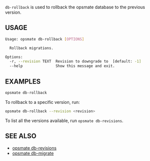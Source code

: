 `db-rollback` is used to rollback the opsmate database to the previous version.

## USAGE

```bash
Usage: opsmate db-rollback [OPTIONS]

  Rollback migrations.

Options:
  -r, --revision TEXT  Revision to downgrade to  [default: -1]
  --help               Show this message and exit.
```

## EXAMPLES

```bash
opsmate db-rollback
```

To rollback to a specific version, run:

```bash
opsmate db-rollback --revision <revision>
```

To list all the versions available, run `opsmate db-revisions`.

## SEE ALSO

- [opsmate db-revisions](./db-revisions.md)
- [opsmate db-migrate](./db-migrate.md)

